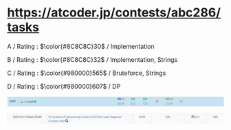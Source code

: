 # https://atcoder.jp/contests/abc286/tasks

A / Rating : $\color{#8C8C8C}30$ / Implementation

B / Rating : $\color{#8C8C8C}32$ / Implementation, Strings

C / Rating : $\color{#980000}565$ / Bruteforce, Strings

D / Rating : $\color{#980000}607$ / DP

![My Image](https://github.com/kss418/Atcoder/blob/main/ABC/Images/Standings/286.png)

![My Image](https://github.com/kss418/Atcoder/blob/main/ABC/Images/Performance/286.png)
